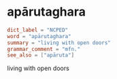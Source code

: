 # apārutaghara

``` toml
dict_label = "NCPED"
word = "apārutaghara"
summary = "living with open doors"
grammar_comment = "mfn."
see_also = ["apāruta"]
```

living with open doors

